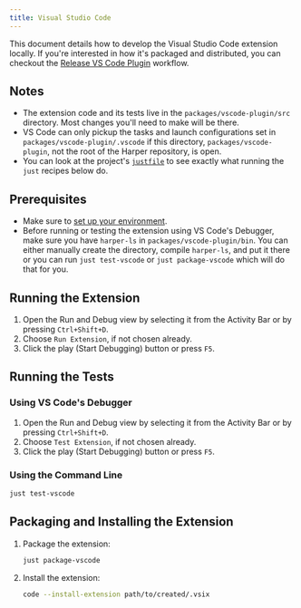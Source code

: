 ```yaml
---
title: Visual Studio Code
---
```


This document details how to develop the Visual Studio Code extension locally. If you're interested in how it's packaged and distributed, you can checkout the [Release VS Code Plugin](https://github.com/Automattic/harper/blob/master/.github/workflows/release_vscode_plugin.yml) workflow.

## Notes

- The extension code and its tests live in the `packages/vscode-plugin/src` directory. Most changes you'll need to make will be there.
- VS Code can only pickup the tasks and launch configurations set in `packages/vscode-plugin/.vscode` if this directory, `packages/vscode-plugin`, not the root of the Harper repository, is open.
- You can look at the project's [`justfile`](https://github.com/Automattic/harper/blob/master/justfile) to see exactly what running the `just` recipes below do.

## Prerequisites

- Make sure to [set up your environment](./environment).
- Before running or testing the extension using VS Code's Debugger, make sure you have `harper-ls` in `packages/vscode-plugin/bin`. You can either manually create the directory, compile `harper-ls`, and put it there or you can run `just test-vscode` or `just package-vscode` which will do that for you.

## Running the Extension

1. Open the Run and Debug view by selecting it from the Activity Bar or by pressing `Ctrl+Shift+D`.
2. Choose `Run Extension`, if not chosen already.
3. Click the play (Start Debugging) button or press `F5`.

## Running the Tests

### Using VS Code's Debugger

1. Open the Run and Debug view by selecting it from the Activity Bar or by pressing `Ctrl+Shift+D`.
2. Choose `Test Extension`, if not chosen already.
3. Click the play (Start Debugging) button or press `F5`.

### Using the Command Line

```bash
just test-vscode
```

## Packaging and Installing the Extension

1. Package the extension:

   ```bash
   just package-vscode
   ```

2. Install the extension:

   ```bash
   code --install-extension path/to/created/.vsix
   ```
